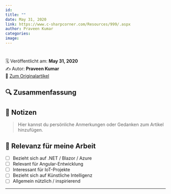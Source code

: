 ```yaml
---
id: 
title: ""
date: May 31, 2020
link: https://www.c-sharpcorner.com/Resources/999/.aspx
author: Praveen Kumar
categories: 
image: 
---
```


# 

🗓️ Veröffentlicht am: **May 31, 2020**  
✍️ Autor: **Praveen Kumar**  
🔗 [Zum Originalartikel](https://www.c-sharpcorner.com/Resources/999/.aspx)

## 🔍 Zusammenfassung



## 📌 Notizen

> Hier kannst du persönliche Anmerkungen oder Gedanken zum Artikel hinzufügen.

## 🧠 Relevanz für meine Arbeit

- [ ] Bezieht sich auf .NET / Blazor / Azure
- [ ] Relevant für Angular-Entwicklung
- [ ] Interessant für IoT-Projekte
- [ ] Bezieht sich auf Künstliche Intelligenz
- [ ] Allgemein nützlich / inspirierend

---
